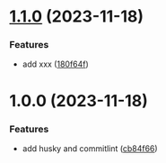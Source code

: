 # [1.1.0](https://github.com/GXiang314/autoRelease/compare/v1.0.0...v1.1.0) (2023-11-18)


### Features

* add xxx ([180f64f](https://github.com/GXiang314/autoRelease/commit/180f64f995b36a4165c04cb571f719a371ff45e7))

# 1.0.0 (2023-11-18)


### Features

* add husky and commitlint ([cb84f66](https://github.com/GXiang314/autoRelease/commit/cb84f6646aca6ce3d78c9806695988b3acadf6c4))
